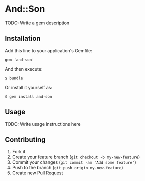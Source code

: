 # And::Son

TODO: Write a gem description

## Installation

Add this line to your application's Gemfile:

    gem 'and-son'

And then execute:

    $ bundle

Or install it yourself as:

    $ gem install and-son

## Usage

TODO: Write usage instructions here

## Contributing

1. Fork it
2. Create your feature branch (`git checkout -b my-new-feature`)
3. Commit your changes (`git commit -am 'Add some feature'`)
4. Push to the branch (`git push origin my-new-feature`)
5. Create new Pull Request
